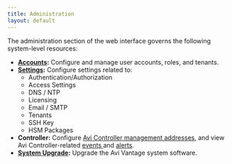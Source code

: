 ```yaml
---
title: Administration
layout: default
---
```

The administration section of the web interface governs the following system-level resources:

* **<a href="/docs/16.3/user-accounts">Accounts</a>:** Configure and manage user accounts, roles, and tenants.
* **<a href="/docs/16.3/administrative-settings">Settings</a>:** Configure settings related to:  
    * Authentication/Authorization
    * Access Settings
    * DNS / NTP
    * Licensing
    * Email / SMTP
    * Tenants
    * SSH Key
    * HSM Packages
* **Controller:** Configure <a href="/docs/16.3/avi-controller-analytics-page">Avi Controller management addresses</a>, and view Avi Controller-related <a href="/docs/16.3/avi-controller-events-log">events </a>and <a href="/docs/16.3/avi-controller-alerts-log">alerts</a>.
* **<a href="/docs/16.3/upgrading-the-avi-vantage-software">System Upgrade</a>:** Upgrade the Avi Vantage system software.  
